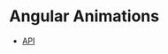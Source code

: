 <div class="pull-right">
    <a href="https://github.com/ressurectit/ng-animations">
        <span class="fab fa-github"></span>
    </a>
</div>

# Angular Animations

- [API](/api/ng-animations/animations)